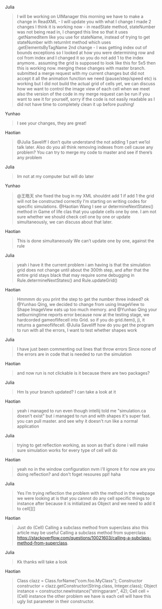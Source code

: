 Julia
>I will be working on UIManager this morning
 we have to make a change in ReadXML - I will update you with what I change
 I made 2 changes I think it is working now - in readState method, stateNumber was not being read in, I changed this line so that it uses .getNamedItem like you use for stateName, instead of trying to get stateNumber with returnInt method which uses .getElementsByTagName
 2nd change - I was getting index out of bounds exceptions so I looked at how you were determining row and col from index and I changed it so you do not add 1 to the index anymore.. assuming the grid is supposed to look like this for 5x5 then this is working now. merging these changes with master branch. submitted a merge request with my current changes but did not accept it
                                                                                                                                                                                                                                                                                                                  all the animation function we need (pause/step/speed etc) is working but I did not build the actual grid of cells yet, we can discuss how we want to control the image view of each cell when we meet
                                                                                                                                                                                                                                                                                                                  also the version of the code in my merge request can be run if you want to see it for yourself, sorry if the code is not easily readable as I did not have time to completely clean it up before pushing!

Yunhao
>I see your changes, they are great!

Haotian
>@Julia Saveliff I don’t quite understand the not adding 1 part we’lol talk later. Also do you all think removing indexes from cell cause any problem?
 You can try to merge my code to master and see if there’s any problem

Julia
>Im not at my computer but will do later

Yunhao
>@王皓天 she fixed the bug in my XML shouldnt add 1 if add 1 the grid will not be constructed correctly
 I'm starting on writing codes for specific simulations. @Haotian Wang I see ur determineNextStates() method in Game of life clas that you update cells one by one.
 I am not sure whether we should check cell one by one or update simultaneously, we can discuss about that later.

Haotian
>This is done simultaneously
 We can’t update one by one, against the rule

Julia
>yeah i have it
 the current problem i am having is that the simulation grid does not change until about the 300th step, and after that the entire grid stays black
 that may require some debugging in Rule.determineNextStates() and Rule.updateGrid()

Haotian
>Hmmmm do you print the step to get the number three indeed? ok @Yunhao  Qing, we decided to change from using ImageView to Shape
                                                             ImageView eats up too much memory. and @Yunhao  Qing your setburningtime reports error
                                                                                                because now at the testing stage, we hardcorded gameoflifecell into Grid. so if you do grid.item(i, j), it returns a gameoflifecell. @Julia Saveliff how do you get the program to run with all the errors, I want to test whether shapes work

Julia
>I have just been commenting out lines that throw errors
 Since none of the errors are in code that is needed to run the simulation

Haotian
>and now run is not clickable
 is it because there are two packages?

Julia
>Hm
 Is your branch updated? I can take a look at it

Haotian
>yeah
 i managed to run even though intellij told me "simulation.ca doesn't exist"
 but i managed to run
 and
 with shapes it's super fast. you can pull master. and see why it doesn't run like a normal application

Julia
>trying to get reflection working, as soon as that's done i will make sure simulation works for every type of cell
 will do

Haotian
>yeah
 no
 in the window configuration
 nvm i'll ignore it for now
 are you doing reflection?
 and don't foget resoures ppl! haha

Julia
>Yes I’m trying reflection
 the problem with the method in the webpage we were looking at is that you cannot do any cell specific things to instance after because it is initialized as Object
 and we need to add it to cell[][]

Haotian
>Just do
 (Cell)
 Calling a subclass method from superclass
 also this article may be useful
 Calling a subclass method from superclass
 https://stackoverflow.com/questions/10021603/calling-a-subclass-method-from-superclass.

Julia
>Kk thanks will take a look

Haotian
>Class<?> clazz = Class.forName("com.foo.MyClass");
 Constructor<?> constructor = clazz.getConstructor(String.class, Integer.class);
 Object instance = constructor.newInstance("stringparam", 42);
 Cell cell = (Cell) instance
 the other problem we have is each cell will have this ugly list<Double> parameter in their constructor.


